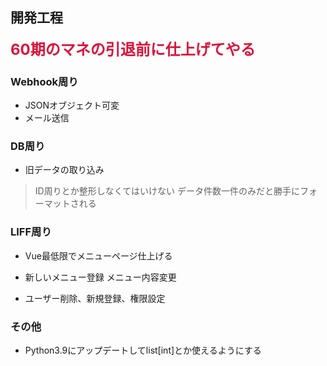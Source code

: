 ## 開発工程
<font color=crimson size=5>**60期のマネの引退前に仕上げてやる**</font>

### Webhook周り
- JSONオブジェクト可変
- メール送信

### DB周り
- 旧データの取り込み
> ID周りとか整形しなくてはいけない
> データ件数一件のみだと勝手にフォーマットされる

### LIFF周り
- Vue最低限でメニューページ仕上げる
- 新しいメニュー登録
メニュー内容変更

- ユーザー削除、新規登録、権限設定

### その他
- Python3.9にアップデートしてlist[int]とか使えるようにする
